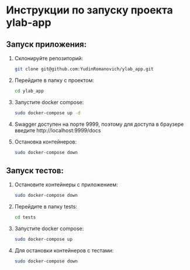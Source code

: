 # Инструкции по запуску проекта ylab-app

## Запуск приложения:

1. Склонируйте репозиторий:
    ```bash
    git clone git@github.com:YudinRomanovich/ylab_app.git
    ```

2. Перейдите в папку с проектом:
    ```bash
    cd ylab_app
    ```

3. Запустите docker compose:
    ```bash
    sudo docker-compose up -d
    ```

4. Swagger доступен на порте 9999, поэтому для доступа в браузере введите http://localhost:9999/docs

5. Остановка контейнеров:
    ```bash
    sudo docker-compose down
    ```

## Запуск тестов:

1. Остановите контейнеры с приложением:
    ```bash
    sudo docker-compose down
    ```

2. Перейдите в папку tests:
    ```bash
    cd tests
    ```

3. Запустите docker compose:
    ```bash
    sudo docker-compose up
    ```

4. Для остановки контейнеров с тестами:
    ```bash
    sudo docker-compose down
    ```

